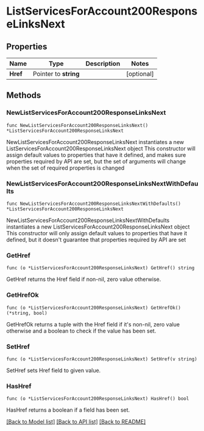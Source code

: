 # ListServicesForAccount200ResponseLinksNext

## Properties

Name | Type | Description | Notes
------------ | ------------- | ------------- | -------------
**Href** | Pointer to **string** |  | [optional] 

## Methods

### NewListServicesForAccount200ResponseLinksNext

`func NewListServicesForAccount200ResponseLinksNext() *ListServicesForAccount200ResponseLinksNext`

NewListServicesForAccount200ResponseLinksNext instantiates a new ListServicesForAccount200ResponseLinksNext object
This constructor will assign default values to properties that have it defined,
and makes sure properties required by API are set, but the set of arguments
will change when the set of required properties is changed

### NewListServicesForAccount200ResponseLinksNextWithDefaults

`func NewListServicesForAccount200ResponseLinksNextWithDefaults() *ListServicesForAccount200ResponseLinksNext`

NewListServicesForAccount200ResponseLinksNextWithDefaults instantiates a new ListServicesForAccount200ResponseLinksNext object
This constructor will only assign default values to properties that have it defined,
but it doesn't guarantee that properties required by API are set

### GetHref

`func (o *ListServicesForAccount200ResponseLinksNext) GetHref() string`

GetHref returns the Href field if non-nil, zero value otherwise.

### GetHrefOk

`func (o *ListServicesForAccount200ResponseLinksNext) GetHrefOk() (*string, bool)`

GetHrefOk returns a tuple with the Href field if it's non-nil, zero value otherwise
and a boolean to check if the value has been set.

### SetHref

`func (o *ListServicesForAccount200ResponseLinksNext) SetHref(v string)`

SetHref sets Href field to given value.

### HasHref

`func (o *ListServicesForAccount200ResponseLinksNext) HasHref() bool`

HasHref returns a boolean if a field has been set.


[[Back to Model list]](../README.md#documentation-for-models) [[Back to API list]](../README.md#documentation-for-api-endpoints) [[Back to README]](../README.md)


